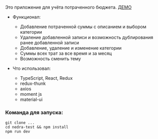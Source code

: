 Это приложение для учёта потраченного бюджета. [ДЕМО](https://budjet-accounting-27efa.web.app/)
  - Функционал:
      - Добавление потраченной суммы с описанием и выбором категории
      - Удаление добавленной записи и возможность дублирования ранее добавленной записи
      - Добавление, удаление и изменение категории
      - Суммы всех трат за все время и за месяц
      - Возможность сменить тему
  
  - Что использовал:
      - TypeScript, React, Redux
      - redux-thunk
      - axios
      - moment js
      - material-ui

### Команда для запуска: 

```
git clone ...
cd nedra-test && npm install
npm run dev
```